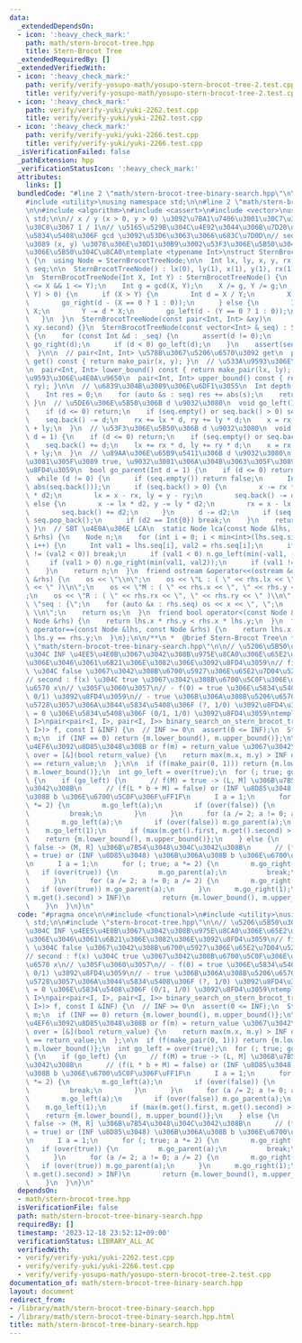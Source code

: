 ```yaml
---
data:
  _extendedDependsOn:
  - icon: ':heavy_check_mark:'
    path: math/stern-brocot-tree.hpp
    title: Stern-Brocot Tree
  _extendedRequiredBy: []
  _extendedVerifiedWith:
  - icon: ':heavy_check_mark:'
    path: verify/verify-yosupo-math/yosupo-stern-brocot-tree-2.test.cpp
    title: verify/verify-yosupo-math/yosupo-stern-brocot-tree-2.test.cpp
  - icon: ':heavy_check_mark:'
    path: verify/verify-yuki/yuki-2262.test.cpp
    title: verify/verify-yuki/yuki-2262.test.cpp
  - icon: ':heavy_check_mark:'
    path: verify/verify-yuki/yuki-2266.test.cpp
    title: verify/verify-yuki/yuki-2266.test.cpp
  _isVerificationFailed: false
  _pathExtension: hpp
  _verificationStatusIcon: ':heavy_check_mark:'
  attributes:
    links: []
  bundledCode: "#line 2 \"math/stern-brocot-tree-binary-search.hpp\"\n\n#include <functional>\n\
    #include <utility>\nusing namespace std;\n\n#line 2 \"math/stern-brocot-tree.hpp\"\
    \n\n#include <algorithm>\n#include <cassert>\n#include <vector>\nusing namespace\
    \ std;\n\n// x / y (x > 0, y > 0) \u3092\u7BA1\u7406\u3001\u30C7\u30D5\u30A9\u30EB\
    \u30C8\u3067 1 / 1\n// \u5165\u529B\u304C\u4E92\u3044\u306B\u7D20\u3067\u306A\u3044\
    \u5834\u5408\u306F gcd \u3092\u53D6\u3063\u3066\u683C\u7D0D\n// seq : (1, 1) \u304B\
    \u3089 (x, y) \u3078\u306E\u30D1\u30B9\u3002\u53F3\u306E\u5B50\u304C\u6B63/\u5DE6\
    \u306E\u5B50\u304C\u8CA0\ntemplate <typename Int>\nstruct SternBrocotTreeNode\
    \ {\n  using Node = SternBrocotTreeNode;\n\n  Int lx, ly, x, y, rx, ry;\n  vector<Int>\
    \ seq;\n\n  SternBrocotTreeNode() : lx(0), ly(1), x(1), y(1), rx(1), ry(0) {}\n\
    \n  SternBrocotTreeNode(Int X, Int Y) : SternBrocotTreeNode() {\n    assert(1\
    \ <= X && 1 <= Y);\n    Int g = gcd(X, Y);\n    X /= g, Y /= g;\n    while (min(X,\
    \ Y) > 0) {\n      if (X > Y) {\n        Int d = X / Y;\n        X -= d * Y;\n\
    \        go_right(d - (X == 0 ? 1 : 0));\n      } else {\n        Int d = Y /\
    \ X;\n        Y -= d * X;\n        go_left(d - (Y == 0 ? 1 : 0));\n      }\n \
    \   }\n  }\n  SternBrocotTreeNode(const pair<Int, Int> &xy)\n      : SternBrocotTreeNode(xy.first,\
    \ xy.second) {}\n  SternBrocotTreeNode(const vector<Int> &_seq) : SternBrocotTreeNode()\
    \ {\n    for (const Int &d : _seq) {\n      assert(d != 0);\n      if (d > 0)\
    \ go_right(d);\n      if (d < 0) go_left(d);\n    }\n    assert(seq == _seq);\n\
    \  }\n\n  // pair<Int, Int> \u578B\u3067\u5206\u6570\u3092 get\n  pair<Int, Int>\
    \ get() const { return make_pair(x, y); }\n  // \u533A\u9593\u306E\u4E0B\u9650\
    \n  pair<Int, Int> lower_bound() const { return make_pair(lx, ly); }\n  // \u533A\
    \u9593\u306E\u4E0A\u9650\n  pair<Int, Int> upper_bound() const { return make_pair(rx,\
    \ ry); }\n\n  // \u6839\u304B\u3089\u306E\u6DF1\u3055\n  Int depth() const {\n\
    \    Int res = 0;\n    for (auto &s : seq) res += abs(s);\n    return res;\n \
    \ }\n  // \u5DE6\u306E\u5B50\u306B d \u9032\u3080\n  void go_left(Int d = 1) {\n\
    \    if (d <= 0) return;\n    if (seq.empty() or seq.back() > 0) seq.push_back(0);\n\
    \    seq.back() -= d;\n    rx += lx * d, ry += ly * d;\n    x = rx + lx, y = ry\
    \ + ly;\n  }\n  // \u53F3\u306E\u5B50\u306B d \u9032\u3080\n  void go_right(Int\
    \ d = 1) {\n    if (d <= 0) return;\n    if (seq.empty() or seq.back() < 0) seq.push_back(0);\n\
    \    seq.back() += d;\n    lx += rx * d, ly += ry * d;\n    x = rx + lx, y = ry\
    \ + ly;\n  }\n  // \u89AA\u306E\u65B9\u5411\u306B d \u9032\u3080\n  // d \u9032\
    \u3081\u305F\u3089 true, \u9032\u3081\u306A\u304B\u3063\u305F\u3089 false \u3092\
    \u8FD4\u3059\n  bool go_parent(Int d = 1) {\n    if (d <= 0) return true;\n  \
    \  while (d != 0) {\n      if (seq.empty()) return false;\n      Int d2 = min(d,\
    \ abs(seq.back()));\n      if (seq.back() > 0) {\n        x -= rx * d2, y -= ry\
    \ * d2;\n        lx = x - rx, ly = y - ry;\n        seq.back() -= d2;\n      }\
    \ else {\n        x -= lx * d2, y -= ly * d2;\n        rx = x - lx, ry = y - ly;\n\
    \        seq.back() += d2;\n      }\n      d -= d2;\n      if (seq.back() == 0)\
    \ seq.pop_back();\n      if (d2 == Int{0}) break;\n    }\n    return true;\n \
    \ }\n  // SBT \u4E0A\u306E LCA\n  static Node lca(const Node &lhs, const Node\
    \ &rhs) {\n    Node n;\n    for (int i = 0; i < min<int>(lhs.seq.size(), rhs.seq.size());\
    \ i++) {\n      Int val1 = lhs.seq[i], val2 = rhs.seq[i];\n      if ((val1 < 0)\
    \ != (val2 < 0)) break;\n      if (val1 < 0) n.go_left(min(-val1, -val2));\n \
    \     if (val1 > 0) n.go_right(min(val1, val2));\n      if (val1 != val2) break;\n\
    \    }\n    return n;\n  }\n  friend ostream &operator<<(ostream &os, const Node\
    \ &rhs) {\n    os << \"\\n\";\n    os << \"L : ( \" << rhs.lx << \", \" << rhs.ly\
    \ << \" )\\n\";\n    os << \"M : ( \" << rhs.x << \", \" << rhs.y << \" )\\n\"\
    ;\n    os << \"R : ( \" << rhs.rx << \", \" << rhs.ry << \" )\\n\";\n    os <<\
    \ \"seq : {\";\n    for (auto &x : rhs.seq) os << x << \", \";\n    os << \"}\
    \ \\n\";\n    return os;\n  }\n  friend bool operator<(const Node &lhs, const\
    \ Node &rhs) {\n    return lhs.x * rhs.y < rhs.x * lhs.y;\n  }\n  friend bool\
    \ operator==(const Node &lhs, const Node &rhs) {\n    return lhs.x == rhs.x and\
    \ lhs.y == rhs.y;\n  }\n};\n\n/**\n *  @brief Stern-Brocot Tree\n */\n#line 8\
    \ \"math/stern-brocot-tree-binary-search.hpp\"\n\n// \u5206\u5B50\u3068\u5206\u6BCD\
    \u304C INF \u4EE5\u4E0B\u3067\u3042\u308B\u975E\u8CA0\u306E\u65E2\u7D04\u5206\u6570\
    \u306E\u3046\u3061\u6B21\u306E\u3082\u306E\u3092\u8FD4\u3059\n// first : f(x)\
    \ \u304C false \u3067\u3042\u308B\u6700\u5927\u306E\u65E2\u7D04\u5206\u6570 x\n\
    // second : f(x) \u304C true \u3067\u3042\u308B\u6700\u5C0F\u306E\u65E2\u7D04\u5206\
    \u6570 x\n// \u305F\u3060\u3057\n// - f(0) = true \u306E\u5834\u5408\u306F (0/1,\
    \ 0/1) \u3092\u8FD4\u3059\n// - true \u306B\u306A\u308B\u5206\u6570\u304C\u5B58\
    \u5728\u3057\u306A\u3044\u5834\u5408\u306F (?, 1/0) \u3092\u8FD4\u3059\n// - INF\
    \ = 0 \u306E\u5834\u5408\u306F (0/1, 1/0) \u3092\u8FD4\u3059\ntemplate <typename\
    \ I>\npair<pair<I, I>, pair<I, I>> binary_search_on_stern_brocot_tree(\n    function<bool(pair<I,\
    \ I>)> f, const I &INF) {\n  // INF >= 0\n  assert(0 <= INF);\n  SternBrocotTreeNode<I>\
    \ m;\n  if (INF == 0) return {m.lower_bound(), m.upper_bound()};\n\n  // INF \u6761\
    \u4EF6\u3092\u8D85\u3048\u308B or f(m) = return_value \u3067\u3042\u308B\n  auto\
    \ over = [&](bool return_value) {\n    return max(m.x, m.y) > INF or f(m.get())\
    \ == return_value;\n  };\n\n  if (f(make_pair(0, 1))) return {m.lower_bound(),\
    \ m.lower_bound()};\n  int go_left = over(true);\n  for (; true; go_left ^= 1)\
    \ {\n    if (go_left) {\n      // f(M) = true -> (L, M] \u306B\u7B54\u3048\u304C\
    \u3042\u308B\n      // (f(L * b + M) = false) or (INF \u8D85\u3048) \u306B\u306A\
    \u308B b \u306E\u6700\u5C0F\u306F\uFF1F\n      I a = 1;\n      for (; true; a\
    \ *= 2) {\n        m.go_left(a);\n        if (over(false)) {\n          m.go_parent(a);\n\
    \          break;\n        }\n      }\n      for (a /= 2; a != 0; a /= 2) {\n\
    \        m.go_left(a);\n        if (over(false)) m.go_parent(a);\n      }\n  \
    \    m.go_left(1);\n      if (max(m.get().first, m.get().second) > INF)\n    \
    \    return {m.lower_bound(), m.upper_bound()};\n    } else {\n      // f(M) =\
    \ false -> (M, R] \u306B\u7B54\u3048\u304C\u3042\u308B\n      // (f(M + R * b)\
    \ = true) or (INF \u8D85\u3048) \u306B\u306A\u308B b \u306E\u6700\u5C0F\u306F\uFF1F\
    \n      I a = 1;\n      for (; true; a *= 2) {\n        m.go_right(a);\n     \
    \   if (over(true)) {\n          m.go_parent(a);\n          break;\n        }\n\
    \      }\n      for (a /= 2; a != 0; a /= 2) {\n        m.go_right(a);\n     \
    \   if (over(true)) m.go_parent(a);\n      }\n      m.go_right(1);\n      if (max(m.get().first,\
    \ m.get().second) > INF)\n        return {m.lower_bound(), m.upper_bound()};\n\
    \    }\n  }\n}\n"
  code: "#pragma once\n\n#include <functional>\n#include <utility>\nusing namespace\
    \ std;\n\n#include \"stern-brocot-tree.hpp\"\n\n// \u5206\u5B50\u3068\u5206\u6BCD\
    \u304C INF \u4EE5\u4E0B\u3067\u3042\u308B\u975E\u8CA0\u306E\u65E2\u7D04\u5206\u6570\
    \u306E\u3046\u3061\u6B21\u306E\u3082\u306E\u3092\u8FD4\u3059\n// first : f(x)\
    \ \u304C false \u3067\u3042\u308B\u6700\u5927\u306E\u65E2\u7D04\u5206\u6570 x\n\
    // second : f(x) \u304C true \u3067\u3042\u308B\u6700\u5C0F\u306E\u65E2\u7D04\u5206\
    \u6570 x\n// \u305F\u3060\u3057\n// - f(0) = true \u306E\u5834\u5408\u306F (0/1,\
    \ 0/1) \u3092\u8FD4\u3059\n// - true \u306B\u306A\u308B\u5206\u6570\u304C\u5B58\
    \u5728\u3057\u306A\u3044\u5834\u5408\u306F (?, 1/0) \u3092\u8FD4\u3059\n// - INF\
    \ = 0 \u306E\u5834\u5408\u306F (0/1, 1/0) \u3092\u8FD4\u3059\ntemplate <typename\
    \ I>\npair<pair<I, I>, pair<I, I>> binary_search_on_stern_brocot_tree(\n    function<bool(pair<I,\
    \ I>)> f, const I &INF) {\n  // INF >= 0\n  assert(0 <= INF);\n  SternBrocotTreeNode<I>\
    \ m;\n  if (INF == 0) return {m.lower_bound(), m.upper_bound()};\n\n  // INF \u6761\
    \u4EF6\u3092\u8D85\u3048\u308B or f(m) = return_value \u3067\u3042\u308B\n  auto\
    \ over = [&](bool return_value) {\n    return max(m.x, m.y) > INF or f(m.get())\
    \ == return_value;\n  };\n\n  if (f(make_pair(0, 1))) return {m.lower_bound(),\
    \ m.lower_bound()};\n  int go_left = over(true);\n  for (; true; go_left ^= 1)\
    \ {\n    if (go_left) {\n      // f(M) = true -> (L, M] \u306B\u7B54\u3048\u304C\
    \u3042\u308B\n      // (f(L * b + M) = false) or (INF \u8D85\u3048) \u306B\u306A\
    \u308B b \u306E\u6700\u5C0F\u306F\uFF1F\n      I a = 1;\n      for (; true; a\
    \ *= 2) {\n        m.go_left(a);\n        if (over(false)) {\n          m.go_parent(a);\n\
    \          break;\n        }\n      }\n      for (a /= 2; a != 0; a /= 2) {\n\
    \        m.go_left(a);\n        if (over(false)) m.go_parent(a);\n      }\n  \
    \    m.go_left(1);\n      if (max(m.get().first, m.get().second) > INF)\n    \
    \    return {m.lower_bound(), m.upper_bound()};\n    } else {\n      // f(M) =\
    \ false -> (M, R] \u306B\u7B54\u3048\u304C\u3042\u308B\n      // (f(M + R * b)\
    \ = true) or (INF \u8D85\u3048) \u306B\u306A\u308B b \u306E\u6700\u5C0F\u306F\uFF1F\
    \n      I a = 1;\n      for (; true; a *= 2) {\n        m.go_right(a);\n     \
    \   if (over(true)) {\n          m.go_parent(a);\n          break;\n        }\n\
    \      }\n      for (a /= 2; a != 0; a /= 2) {\n        m.go_right(a);\n     \
    \   if (over(true)) m.go_parent(a);\n      }\n      m.go_right(1);\n      if (max(m.get().first,\
    \ m.get().second) > INF)\n        return {m.lower_bound(), m.upper_bound()};\n\
    \    }\n  }\n}\n"
  dependsOn:
  - math/stern-brocot-tree.hpp
  isVerificationFile: false
  path: math/stern-brocot-tree-binary-search.hpp
  requiredBy: []
  timestamp: '2023-12-18 23:52:12+09:00'
  verificationStatus: LIBRARY_ALL_AC
  verifiedWith:
  - verify/verify-yuki/yuki-2262.test.cpp
  - verify/verify-yuki/yuki-2266.test.cpp
  - verify/verify-yosupo-math/yosupo-stern-brocot-tree-2.test.cpp
documentation_of: math/stern-brocot-tree-binary-search.hpp
layout: document
redirect_from:
- /library/math/stern-brocot-tree-binary-search.hpp
- /library/math/stern-brocot-tree-binary-search.hpp.html
title: math/stern-brocot-tree-binary-search.hpp
---
```

